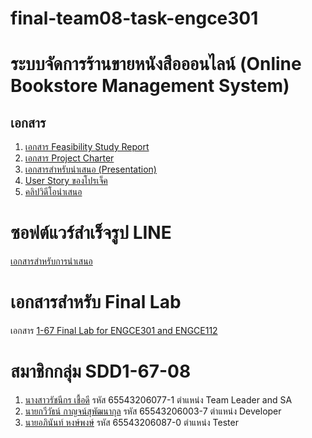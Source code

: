 # final-team08-task-engce301
# ระบบจัดการร้านขายหนังสือออนไลน์ (Online Bookstore Management System)

## เอกสาร
1. [เอกสาร Feasibility Study Report](https://drive.google.com/file/d/1JpsbQNyNICIRbeg9AtKx1ZzJJpyPzVwO/view?usp=sharing)
2. [เอกสาร Project Charter](https://drive.google.com/file/d/1zSyRDNT1v51yHcD8ST7TV_Q0QUatOJmP/view?usp=sharing)
3. [เอกสารสำหรับนำเสนอ (Presentation)](https://www.canva.com/design/DAGNZIx1Dlc/prlroezyDUut1LylZGSElQ/edit?utm_content=DAGNZIx1Dlc&utm_campaign=designshare&utm_medium=link2&utm_source=sharebutton)
4. [User Story ของโปรเจ็ค](https://miro.com/welcomeonboard/YjNZdkN0NzU0NzYyZlJhdHg1Q29xNUY5eVhpeDNCWVBXbWNSakE1MFdsV3FDejFEeDFvdmUzc014VmpJRWw2eHwzNDU4NzY0NTk1OTgwNDE0ODM3fDI=?share_link_id=426476314127)
5. [คลิปวิดีโอนำเสนอ](https://livermutlac.sharepoint.com/:v:/s/teams-1-67-ENGCE301/ESBJxWHzLLtEjj_H5KiyEwgBXbUD7TNCdqCCiY2MDb44tw)

# ซอฟต์แวร์สำเร็จรูป LINE
[เอกสารสำหรับการนำเสนอ](https://miro.com/welcomeonboard/VWNQN1JJV3ZLaEIwTFZCSmd5bzNMbEN5UjZIWkd6N3hLRDlmY3RwdzdZSFlkR2ZPMUtzSzRxSE52Qk1EcFgzd3wzNDU4NzY0NTk1OTgwNDE0ODM3fDI=?share_link_id=679194492267)

# เอกสารสำหรับ Final Lab
เอกสาร [1-67 Final Lab for ENGCE301 and ENGCE112](https://docs.google.com/document/d/1mx53GKYZvZbtD1sJz9AimErH38BOj_rysQsamf0O_hU/edit?usp=sharing)

# สมาชิกกลุ่ม SDD1-67-08
1. [นางสาวรัชนีกร เชื้อดี](https://github.com/lookplarcnk/) รหัส 65543206077-1 ตำแหน่ง Team Leader and SA
2. [นายกวีวัธน์ กาญจน์สุพัฒนากุล](https://github.com/CallMeKaweewat) รหัส 65543206003-7 ตำแหน่ง Developer
3. [นายอภินันท์ หงษ์พงษ์](https://github.com/AphinanHongpong) รหัส 65543206087-0 ตำแหน่ง Tester
